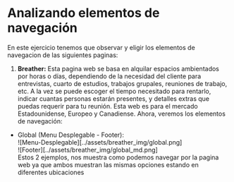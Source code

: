 # Analizando elementos de navegación  

En este ejercicio tenemos que observar y eligir los elementos de navegacion de las siguientes paginas:  

1. **Breather:**  Esta pagina web se basa en alquilar espacios ambientados por horas o días, dependiendo de la necesidad del cliente para entrevistas, cuarto de estudios, trabajos grupales, reuniones de trabajo, etc. A la vez se puede escoger el tiempo necesitado para rentarlo, indicar cuantas personas estarán presentes, y detalles extras que puedas requerir para tu reunión. Esta web es para el mercado Estadounidense, Europeo y Canadiense.
Ahora, veremos los elementos de navegación:  

- Global (Menu Desplegable - Footer):  
![Menu-Desplegable][../assets/breather_img/global.png]  
![Footer][../assets/breather_img/global_md.png]  
Estos 2 ejemplos, nos muestra como podemos navegar por la pagina web ya que ambos muestran las mismas opciones estando en diferentes ubicaciones
